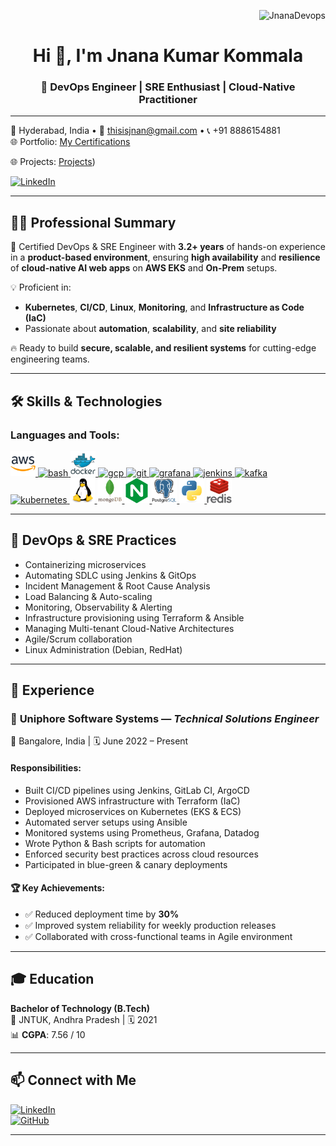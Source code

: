 <!-- GitHub Profile View Counter (optional) -->
<p align="right">
  <img src="https://komarev.com/ghpvc/?username=JnanaDevops&label=Profile%20views&color=0e75b6&style=flat" alt="JnanaDevops" />
</p>

<h1 align="center">Hi 👋, I'm Jnana Kumar Kommala</h1>
<h3 align="center">🚀 DevOps Engineer | SRE Enthusiast | Cloud-Native Practitioner</h3>

---

📍 Hyderabad, India  •  📧 thisisjnan@gmail.com  •  📞 +91 8886154881  
🌐 Portfolio: [My Certifications](https://github.com/JnanaDevops/Jnana_Certifications.git)

🌐 Projects: [Projects](https://github.com/JnanaDevops/jnana-netflix-clone.git))

[![LinkedIn](https://img.shields.io/badge/-LinkedIn-blue?logo=linkedin&logoColor=white&style=flat-square)](https://www.linkedin.com/in/jnana-kumar-kommula-aa50551b0?lipi=urn%3Ali%3Apage%3Ad_flagship3_profile_view_base_contact_details%3BwmlLPtULTTSfThz2RbeBCg%3D%3D)  

---

## 👨‍💻 Professional Summary

🎯 Certified DevOps & SRE Engineer with **3.2+ years** of hands-on experience in a **product-based environment**, ensuring **high availability** and **resilience** of **cloud-native AI web apps** on **AWS EKS** and **On-Prem** setups.

💡 Proficient in:
- **Kubernetes**, **CI/CD**, **Linux**, **Monitoring**, and **Infrastructure as Code (IaC)**
- Passionate about **automation**, **scalability**, and **site reliability**

🔥 Ready to build **secure, scalable, and resilient systems** for cutting-edge engineering teams.

---

## 🛠️ Skills & Technologies

<h3 align="left">Languages and Tools:</h3>
<p align="left"> <a href="https://aws.amazon.com" target="_blank" rel="noreferrer"> <img src="https://raw.githubusercontent.com/devicons/devicon/master/icons/amazonwebservices/amazonwebservices-original-wordmark.svg" alt="aws" width="40" height="40"/> </a> <a href="https://www.gnu.org/software/bash/" target="_blank" rel="noreferrer"> <img src="https://www.vectorlogo.zone/logos/gnu_bash/gnu_bash-icon.svg" alt="bash" width="40" height="40"/> </a> <a href="https://www.docker.com/" target="_blank" rel="noreferrer"> <img src="https://raw.githubusercontent.com/devicons/devicon/master/icons/docker/docker-original-wordmark.svg" alt="docker" width="40" height="40"/> </a> <a href="https://cloud.google.com" target="_blank" rel="noreferrer"> <img src="https://www.vectorlogo.zone/logos/google_cloud/google_cloud-icon.svg" alt="gcp" width="40" height="40"/> </a> <a href="https://git-scm.com/" target="_blank" rel="noreferrer"> <img src="https://www.vectorlogo.zone/logos/git-scm/git-scm-icon.svg" alt="git" width="40" height="40"/> </a> <a href="https://grafana.com" target="_blank" rel="noreferrer"> <img src="https://www.vectorlogo.zone/logos/grafana/grafana-icon.svg" alt="grafana" width="40" height="40"/> </a> <a href="https://www.jenkins.io" target="_blank" rel="noreferrer"> <img src="https://www.vectorlogo.zone/logos/jenkins/jenkins-icon.svg" alt="jenkins" width="40" height="40"/> </a> <a href="https://kafka.apache.org/" target="_blank" rel="noreferrer"> <img src="https://www.vectorlogo.zone/logos/apache_kafka/apache_kafka-icon.svg" alt="kafka" width="40" height="40"/> </a> <a href="https://kubernetes.io" target="_blank" rel="noreferrer"> <img src="https://www.vectorlogo.zone/logos/kubernetes/kubernetes-icon.svg" alt="kubernetes" width="40" height="40"/> </a> <a href="https://www.linux.org/" target="_blank" rel="noreferrer"> <img src="https://raw.githubusercontent.com/devicons/devicon/master/icons/linux/linux-original.svg" alt="linux" width="40" height="40"/> </a> <a href="https://www.mongodb.com/" target="_blank" rel="noreferrer"> <img src="https://raw.githubusercontent.com/devicons/devicon/master/icons/mongodb/mongodb-original-wordmark.svg" alt="mongodb" width="40" height="40"/> </a> <a href="https://www.nginx.com" target="_blank" rel="noreferrer"> <img src="https://raw.githubusercontent.com/devicons/devicon/master/icons/nginx/nginx-original.svg" alt="nginx" width="40" height="40"/> </a> <a href="https://www.postgresql.org" target="_blank" rel="noreferrer"> <img src="https://raw.githubusercontent.com/devicons/devicon/master/icons/postgresql/postgresql-original-wordmark.svg" alt="postgresql" width="40" height="40"/> </a> <a href="https://www.python.org" target="_blank" rel="noreferrer"> <img src="https://raw.githubusercontent.com/devicons/devicon/master/icons/python/python-original.svg" alt="python" width="40" height="40"/> </a> <a href="https://redis.io" target="_blank" rel="noreferrer"> <img src="https://raw.githubusercontent.com/devicons/devicon/master/icons/redis/redis-original-wordmark.svg" alt="redis" width="40" height="40"/> </a> </p>

---

## 🧠 DevOps & SRE Practices

- Containerizing microservices
- Automating SDLC using Jenkins & GitOps
- Incident Management & Root Cause Analysis
- Load Balancing & Auto-scaling
- Monitoring, Observability & Alerting
- Infrastructure provisioning using Terraform & Ansible
- Managing Multi-tenant Cloud-Native Architectures
- Agile/Scrum collaboration
- Linux Administration (Debian, RedHat)

---

## 💼 Experience

### 🏢 **Uniphore Software Systems** — *Technical Solutions Engineer*  
📍 Bangalore, India | 🗓️ June 2022 – Present

#### Responsibilities:
- Built CI/CD pipelines using Jenkins, GitLab CI, ArgoCD
- Provisioned AWS infrastructure with Terraform (IaC)
- Deployed microservices on Kubernetes (EKS & ECS)
- Automated server setups using Ansible
- Monitored systems using Prometheus, Grafana, Datadog
- Wrote Python & Bash scripts for automation
- Enforced security best practices across cloud resources
- Participated in blue-green & canary deployments

#### 🏆 Key Achievements:
- ✅ Reduced deployment time by **30%**
- ✅ Improved system reliability for weekly production releases
- ✅ Collaborated with cross-functional teams in Agile environment

---

## 🎓 Education

**Bachelor of Technology (B.Tech)**  
📍 JNTUK, Andhra Pradesh | 🗓️ 2021  
📊 **CGPA**: 7.56 / 10

---

## 📫 Connect with Me

[![LinkedIn](https://img.shields.io/badge/-LinkedIn-blue?logo=linkedin&logoColor=white&style=flat-square)](https://www.linkedin.com/in/jnana-kumar-kommula-aa50551b0?lipi=urn%3Ali%3Apage%3Ad_flagship3_profile_view_base_contact_details%3BwmlLPtULTTSfThz2RbeBCg%3D%3D)  
[![GitHub](https://img.shields.io/badge/-GitHub-black?logo=github&logoColor=white&style=flat-square)](https://github.com/JnanaDevops)

---
